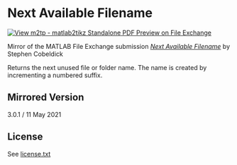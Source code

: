 # Next Available Filename

[![View m2tp - matlab2tikz Standalone PDF Preview on File Exchange](https://www.mathworks.com/matlabcentral/images/matlab-file-exchange.svg)](https://www.mathworks.com/matlabcentral/fileexchange/64108-next-available-filename)

Mirror of the MATLAB File Exchange submission [*Next Available Filename*](https://www.mathworks.com/matlabcentral/fileexchange/64108-next-available-filename) by Stephen Cobeldick

Returns the next unused file or folder name. The name is created by incrementing a numbered suffix.

## Mirrored Version

3.0.1 / 11 May 2021

## License

See [license.txt](.\license.txt)
